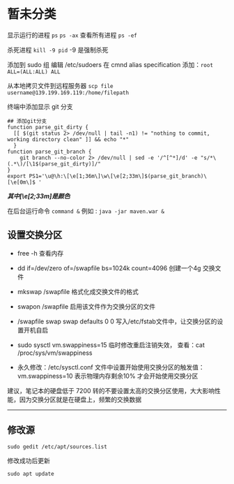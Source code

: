 
# 暂未分类

显示运行的进程 `ps` `ps -ax`  查看所有进程 `ps -ef`

杀死进程 `kill -9 pid` -9 是强制杀死

添加到 sudo 组 编辑 /etc/sudoers 在 cmnd alias specification 添加：`root    ALL=(ALL:ALL) ALL`

从本地拷贝文件到远程服务器 `scp file username@139.199.169.119:/home/filepath`

终端中添加显示 git 分支
```
## 添加git分支
function parse_git_dirty {
  [[ $(git status 2> /dev/null | tail -n1) != "nothing to commit, working directory clean" ]] && echo "*"
  }
function parse_git_branch {
    git branch --no-color 2> /dev/null | sed -e '/^[^*]/d' -e "s/*\(.*\)/[\1$(parse_git_dirty)]/"
}
export PS1='\u@\h:\[\e[1;36m\]\w\[\e[2;33m\]$(parse_git_branch)\[\e[0m\]$ '
```
***其中\[\e[2;33m\]是颜色***

在后台运行命令 `command &` 例如 : `java -jar maven.war &`

## 设置交换分区

* free -h 查看内存

* dd if=/dev/zero of=/swapfile bs=1024k count=4096 创建一个4g 交换文件
* mkswap /swapfile 格式化成交换文件的格式
* swapon /swapfile 启用该文件作为交换分区的文件
* /swapfile swap swap defaults 0 0 写入/etc/fstab文件中，让交换分区的设置开机自启
* sudo sysctl vm.swappiness=15 临时修改重启注销失效， 查看：cat /proc/sys/vm/swappiness
* 永久修改：/etc/sysctl.conf 文件中设置开始使用交换分区的触发值： vm.swappiness=10 表示物理内存剩余10% 才会开始使用交换分区

建议，笔记本的硬盘低于 7200 转的不要设置太高的交换分区使用，大大影响性能，因为交换分区就是在硬盘上，频繁的交换数据

***

## 修改源

`sudo gedit /etc/apt/sources.list`

修改成功后更新

`sudo apt update`